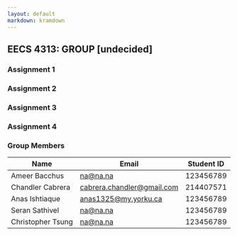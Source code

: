 ```yaml
---
layout: default
markdown: kramdown
---
```


## EECS 4313: GROUP [undecided]

<h3 href="https://chandlercabrera.github.io/Team_Website/" class="btn">Assignment 1</h3>
<h3 href="https://chandlercabrera.github.io/Team_Website/" class="btn">Assignment 2</h3>
<h3 href="https://chandlercabrera.github.io/Team_Website/" class="btn">Assignment 3</h3>
<h3 href="https://chandlercabrera.github.io/Team_Website/" class="btn">Assignment 4</h3>

### Group Members

| Name | Email | Student ID |
|------|-------|------------|
| Ameer Bacchus | na@na.na | 123456789 |
| Chandler Cabrera | cabrera.chandler@gmail.com | 214407571 |
| Anas Ishtiaque | anas1325@my.yorku.ca | 123456789 |
| Seran Sathivel | na@na.na | 123456789 |
| Christopher Tsung | na@na.na | 123456789 |
